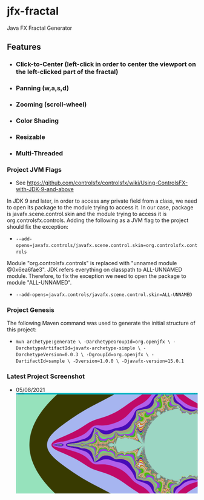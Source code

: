 # jfx-fractal
Java FX Fractal Generator

## Features
 - ### Click-to-Center (left-click in order to center the viewport on the left-clicked part of the fractal)
 - ### Panning (w,a,s,d)
 - ### Zooming (scroll-wheel)
 - ### Color Shading
 - ### Resizable
 - ### Multi-Threaded

### Project JVM Flags
 - See https://github.com/controlsfx/controlsfx/wiki/Using-ControlsFX-with-JDK-9-and-above
   
In JDK 9 and later, in order to access any private field from a class, we need to open its package to the module trying to access it. In our case, package is javafx.scene.control.skin and the module trying to access it is org.controlsfx.controls. Adding the following as a JVM flag to the project should fix the exception:
 - `--add-opens=javafx.controls/javafx.scene.control.skin=org.controlsfx.controls`

Module "org.controlsfx.controls" is replaced with "unnamed module @0x6ea6fae3". JDK refers everything on classpath to ALL-UNNAMED module. Therefore, to fix the exception we need to open the package to module "ALL-UNNAMED".
 - `--add-opens=javafx.controls/javafx.scene.control.skin=ALL-UNNAMED`

### Project Genesis
The following Maven command was used to generate the initial structure of this project:
 - `mvn archetype:generate \
-DarchetypeGroupId=org.openjfx \
-DarchetypeArtifactId=javafx-archetype-simple \
-DarchetypeVersion=0.0.3 \
-DgroupId=org.openjfx \
-DartifactId=sample \
-Dversion=1.0.0 \
-Djavafx-version=15.0.1`

### Latest Project Screenshot
- 05/08/2021 ![Screenshot](Capture.PNG)